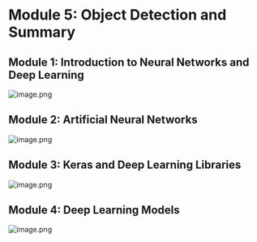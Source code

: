 

# Module 5: Object Detection and Summary
## Module 1: Introduction to Neural Networks and Deep Learning
![image.png](https://prod-files-secure.s3.us-west-2.amazonaws.com/03e82b26-cccb-4906-bb56-adabcbdc0655/a8d40bcb-c482-4026-8872-311e16b2dc63/image.png?X-Amz-Algorithm=AWS4-HMAC-SHA256&X-Amz-Content-Sha256=UNSIGNED-PAYLOAD&X-Amz-Credential=ASIAZI2LB46677EK2YO3%2F20250309%2Fus-west-2%2Fs3%2Faws4_request&X-Amz-Date=20250309T003532Z&X-Amz-Expires=3600&X-Amz-Security-Token=IQoJb3JpZ2luX2VjECAaCXVzLXdlc3QtMiJGMEQCIBG1ir2INiJJLJl7M%2FILsuefYw5qlkmK0f9hBcSbfgeTAiAN42cyYHSS4bM%2B%2FjmC1Bi%2BKOlTHu6TnTahmcrXCzdS0Sr%2FAwhpEAAaDDYzNzQyMzE4MzgwNSIMPBbQX4%2BkhbA%2FunFTKtwDj6OHGeYeKZGoJ9xfJkTfijagqaIVFLw%2FmGxbNGhQOPipGOSrXx54sAeyKPwX1Pwm4Ca8O4leNIZCRTQLc5VNTnco7phDpCgpkT2DRjryHFZQI6lGvlPHgZ5WyYILIbGOYbyolXt2nH2bk%2F0%2Bfq6BWz41mgigSnnYL5zC8%2F309lI8BAOa9%2Bmxz78yAYGanGB%2BpqkbIMKqOrIEEb5UaQ%2BAIf4brWBepxV82nrF0TtchSC3gIz0XY%2FtO9NISetwgB3fAqc9BJFLvlfpY2fWo4X3FdQgessOwLLe6ELyu0lkxNy%2FOy4Pr4FYkr6rIVT3%2F8NUgsyuKi5ihC%2Bq%2BIeD%2FB%2Bcs3e4yU3tTV0t4lbMfsNj2pWRO%2BNX5WFFwUCHQbWsClUZV44bv3MntiMrR9%2FnMsgsukIb78K4hFz21W2tA3rjukd1ALnUsKYke4mHWIjTB2mCarZCTQ59fdnLuWHqLFqwAx0AShTTxl0rKDIpScJ07k%2FNU76Lk29g6RFdauvDnQdE%2FKTvaO5B2iR7hVz6zipXvr0t84zoTsuQOG%2FZr6EOtjWY67yxtk3iBl2OahfmCGZBgns0ZZoqHJTrZ4fhnarHeAZ8eedc0gFWPmz51IURK7iPUTSCpcKM%2BdnaZ10w66mzvgY6pgFR%2BegFvdWVRw%2Bc23hrzVkvjfvvANmZEm%2F3841zLgUj%2Bs9TlplyF6ZPhUOatBtAvL72z4BQZe%2FTXnTBbb7679zGjFvLyAvAB2HGh1FaDkkINkGbQzD%2F5xXkY%2BL8LTjO%2BA42sI35IFumTnNrP6UHbhsKy%2F4a3fWH6s4Lb6q2quXYWREbCIO2%2BzsHu61kzCEEdcDheQ1lP56gUweI6HJGYJCK%2BJXGhobO&X-Amz-Signature=3a9c12589269ea8290aff53336eb6ea5842d86147c4ff302b9368ddd9c7abe4f&X-Amz-SignedHeaders=host&x-id=GetObject)
## Module 2: Artificial Neural Networks
![image.png](https://prod-files-secure.s3.us-west-2.amazonaws.com/03e82b26-cccb-4906-bb56-adabcbdc0655/5157ca89-62da-41d9-a98f-6432b71047a9/image.png?X-Amz-Algorithm=AWS4-HMAC-SHA256&X-Amz-Content-Sha256=UNSIGNED-PAYLOAD&X-Amz-Credential=ASIAZI2LB46677EK2YO3%2F20250309%2Fus-west-2%2Fs3%2Faws4_request&X-Amz-Date=20250309T003532Z&X-Amz-Expires=3600&X-Amz-Security-Token=IQoJb3JpZ2luX2VjECAaCXVzLXdlc3QtMiJGMEQCIBG1ir2INiJJLJl7M%2FILsuefYw5qlkmK0f9hBcSbfgeTAiAN42cyYHSS4bM%2B%2FjmC1Bi%2BKOlTHu6TnTahmcrXCzdS0Sr%2FAwhpEAAaDDYzNzQyMzE4MzgwNSIMPBbQX4%2BkhbA%2FunFTKtwDj6OHGeYeKZGoJ9xfJkTfijagqaIVFLw%2FmGxbNGhQOPipGOSrXx54sAeyKPwX1Pwm4Ca8O4leNIZCRTQLc5VNTnco7phDpCgpkT2DRjryHFZQI6lGvlPHgZ5WyYILIbGOYbyolXt2nH2bk%2F0%2Bfq6BWz41mgigSnnYL5zC8%2F309lI8BAOa9%2Bmxz78yAYGanGB%2BpqkbIMKqOrIEEb5UaQ%2BAIf4brWBepxV82nrF0TtchSC3gIz0XY%2FtO9NISetwgB3fAqc9BJFLvlfpY2fWo4X3FdQgessOwLLe6ELyu0lkxNy%2FOy4Pr4FYkr6rIVT3%2F8NUgsyuKi5ihC%2Bq%2BIeD%2FB%2Bcs3e4yU3tTV0t4lbMfsNj2pWRO%2BNX5WFFwUCHQbWsClUZV44bv3MntiMrR9%2FnMsgsukIb78K4hFz21W2tA3rjukd1ALnUsKYke4mHWIjTB2mCarZCTQ59fdnLuWHqLFqwAx0AShTTxl0rKDIpScJ07k%2FNU76Lk29g6RFdauvDnQdE%2FKTvaO5B2iR7hVz6zipXvr0t84zoTsuQOG%2FZr6EOtjWY67yxtk3iBl2OahfmCGZBgns0ZZoqHJTrZ4fhnarHeAZ8eedc0gFWPmz51IURK7iPUTSCpcKM%2BdnaZ10w66mzvgY6pgFR%2BegFvdWVRw%2Bc23hrzVkvjfvvANmZEm%2F3841zLgUj%2Bs9TlplyF6ZPhUOatBtAvL72z4BQZe%2FTXnTBbb7679zGjFvLyAvAB2HGh1FaDkkINkGbQzD%2F5xXkY%2BL8LTjO%2BA42sI35IFumTnNrP6UHbhsKy%2F4a3fWH6s4Lb6q2quXYWREbCIO2%2BzsHu61kzCEEdcDheQ1lP56gUweI6HJGYJCK%2BJXGhobO&X-Amz-Signature=93170798d46ca32038dceaab788c25c0cc401ea79f148346d27919e52e3c480d&X-Amz-SignedHeaders=host&x-id=GetObject)
## Module 3: Keras and Deep Learning Libraries
![image.png](https://prod-files-secure.s3.us-west-2.amazonaws.com/03e82b26-cccb-4906-bb56-adabcbdc0655/5089ce50-05f1-470d-ad42-42503bf1df5f/image.png?X-Amz-Algorithm=AWS4-HMAC-SHA256&X-Amz-Content-Sha256=UNSIGNED-PAYLOAD&X-Amz-Credential=ASIAZI2LB46677EK2YO3%2F20250309%2Fus-west-2%2Fs3%2Faws4_request&X-Amz-Date=20250309T003532Z&X-Amz-Expires=3600&X-Amz-Security-Token=IQoJb3JpZ2luX2VjECAaCXVzLXdlc3QtMiJGMEQCIBG1ir2INiJJLJl7M%2FILsuefYw5qlkmK0f9hBcSbfgeTAiAN42cyYHSS4bM%2B%2FjmC1Bi%2BKOlTHu6TnTahmcrXCzdS0Sr%2FAwhpEAAaDDYzNzQyMzE4MzgwNSIMPBbQX4%2BkhbA%2FunFTKtwDj6OHGeYeKZGoJ9xfJkTfijagqaIVFLw%2FmGxbNGhQOPipGOSrXx54sAeyKPwX1Pwm4Ca8O4leNIZCRTQLc5VNTnco7phDpCgpkT2DRjryHFZQI6lGvlPHgZ5WyYILIbGOYbyolXt2nH2bk%2F0%2Bfq6BWz41mgigSnnYL5zC8%2F309lI8BAOa9%2Bmxz78yAYGanGB%2BpqkbIMKqOrIEEb5UaQ%2BAIf4brWBepxV82nrF0TtchSC3gIz0XY%2FtO9NISetwgB3fAqc9BJFLvlfpY2fWo4X3FdQgessOwLLe6ELyu0lkxNy%2FOy4Pr4FYkr6rIVT3%2F8NUgsyuKi5ihC%2Bq%2BIeD%2FB%2Bcs3e4yU3tTV0t4lbMfsNj2pWRO%2BNX5WFFwUCHQbWsClUZV44bv3MntiMrR9%2FnMsgsukIb78K4hFz21W2tA3rjukd1ALnUsKYke4mHWIjTB2mCarZCTQ59fdnLuWHqLFqwAx0AShTTxl0rKDIpScJ07k%2FNU76Lk29g6RFdauvDnQdE%2FKTvaO5B2iR7hVz6zipXvr0t84zoTsuQOG%2FZr6EOtjWY67yxtk3iBl2OahfmCGZBgns0ZZoqHJTrZ4fhnarHeAZ8eedc0gFWPmz51IURK7iPUTSCpcKM%2BdnaZ10w66mzvgY6pgFR%2BegFvdWVRw%2Bc23hrzVkvjfvvANmZEm%2F3841zLgUj%2Bs9TlplyF6ZPhUOatBtAvL72z4BQZe%2FTXnTBbb7679zGjFvLyAvAB2HGh1FaDkkINkGbQzD%2F5xXkY%2BL8LTjO%2BA42sI35IFumTnNrP6UHbhsKy%2F4a3fWH6s4Lb6q2quXYWREbCIO2%2BzsHu61kzCEEdcDheQ1lP56gUweI6HJGYJCK%2BJXGhobO&X-Amz-Signature=7b98b3948a9f4e54ee7f339677746344c82341e4bbea2e81d2db4b4b72b9badc&X-Amz-SignedHeaders=host&x-id=GetObject)
## Module 4: Deep Learning Models
![image.png](https://prod-files-secure.s3.us-west-2.amazonaws.com/03e82b26-cccb-4906-bb56-adabcbdc0655/4e22fcb0-cfbc-4d28-b961-b9b8fde071f0/image.png?X-Amz-Algorithm=AWS4-HMAC-SHA256&X-Amz-Content-Sha256=UNSIGNED-PAYLOAD&X-Amz-Credential=ASIAZI2LB46677EK2YO3%2F20250309%2Fus-west-2%2Fs3%2Faws4_request&X-Amz-Date=20250309T003532Z&X-Amz-Expires=3600&X-Amz-Security-Token=IQoJb3JpZ2luX2VjECAaCXVzLXdlc3QtMiJGMEQCIBG1ir2INiJJLJl7M%2FILsuefYw5qlkmK0f9hBcSbfgeTAiAN42cyYHSS4bM%2B%2FjmC1Bi%2BKOlTHu6TnTahmcrXCzdS0Sr%2FAwhpEAAaDDYzNzQyMzE4MzgwNSIMPBbQX4%2BkhbA%2FunFTKtwDj6OHGeYeKZGoJ9xfJkTfijagqaIVFLw%2FmGxbNGhQOPipGOSrXx54sAeyKPwX1Pwm4Ca8O4leNIZCRTQLc5VNTnco7phDpCgpkT2DRjryHFZQI6lGvlPHgZ5WyYILIbGOYbyolXt2nH2bk%2F0%2Bfq6BWz41mgigSnnYL5zC8%2F309lI8BAOa9%2Bmxz78yAYGanGB%2BpqkbIMKqOrIEEb5UaQ%2BAIf4brWBepxV82nrF0TtchSC3gIz0XY%2FtO9NISetwgB3fAqc9BJFLvlfpY2fWo4X3FdQgessOwLLe6ELyu0lkxNy%2FOy4Pr4FYkr6rIVT3%2F8NUgsyuKi5ihC%2Bq%2BIeD%2FB%2Bcs3e4yU3tTV0t4lbMfsNj2pWRO%2BNX5WFFwUCHQbWsClUZV44bv3MntiMrR9%2FnMsgsukIb78K4hFz21W2tA3rjukd1ALnUsKYke4mHWIjTB2mCarZCTQ59fdnLuWHqLFqwAx0AShTTxl0rKDIpScJ07k%2FNU76Lk29g6RFdauvDnQdE%2FKTvaO5B2iR7hVz6zipXvr0t84zoTsuQOG%2FZr6EOtjWY67yxtk3iBl2OahfmCGZBgns0ZZoqHJTrZ4fhnarHeAZ8eedc0gFWPmz51IURK7iPUTSCpcKM%2BdnaZ10w66mzvgY6pgFR%2BegFvdWVRw%2Bc23hrzVkvjfvvANmZEm%2F3841zLgUj%2Bs9TlplyF6ZPhUOatBtAvL72z4BQZe%2FTXnTBbb7679zGjFvLyAvAB2HGh1FaDkkINkGbQzD%2F5xXkY%2BL8LTjO%2BA42sI35IFumTnNrP6UHbhsKy%2F4a3fWH6s4Lb6q2quXYWREbCIO2%2BzsHu61kzCEEdcDheQ1lP56gUweI6HJGYJCK%2BJXGhobO&X-Amz-Signature=fb36e5d7680418841980c18ef919398fd40e4e9b3d3393ef3472a029ff0452be&X-Amz-SignedHeaders=host&x-id=GetObject)